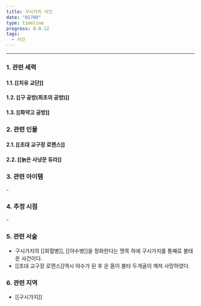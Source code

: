 ```yaml
---
title: 구시가지 사건
date: "01700"
type: timeline
progress: 0.0.12
tags:
  - 사건
---
```

---
### 1. 관련 세력 
#### 1.1. [[치유 교단]]
#### 1.2. [[구 공방(최초의 공방)]]
#### 1.3. [[화약고 공방]]

### 2. 관련 인물
#### 2.1. [[초대 교구장 로렌스]]
#### 2.2. [[늙은 사냥꾼 듀라]]

### 3. 관련 아이템
\-
### 4. 추정 시점
\-
### 5. 관련 서술
- 구시가지의 [[회혈병]], [[야수병]]을 정화한다는 명목 하에 구시가지를 통째로 불태운 사건이다.
- [[초대 교구장 로렌스]]역시 야수가 된 후 온 몸이 불타 두개골이 깨져 사망하였다. 
### 6. 관련 지역
- [[구시가지]]

